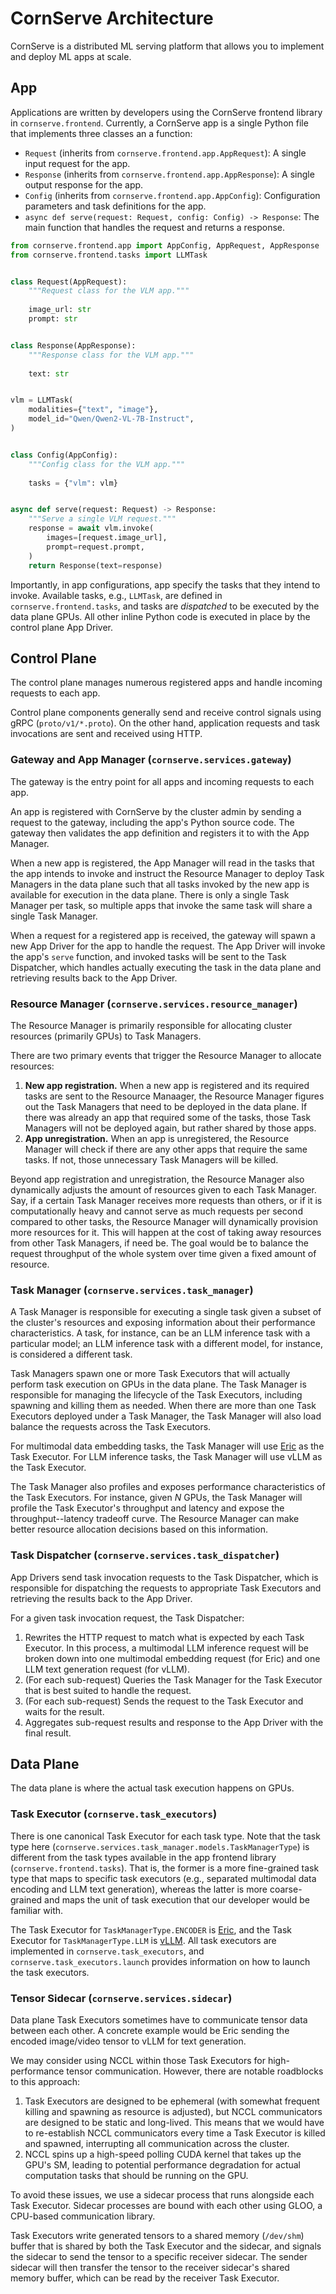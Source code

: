 # CornServe Architecture

CornServe is a distributed ML serving platform that allows you to implement and deploy ML apps at scale.


## App

Applications are written by developers using the CornServe frontend library in `cornserve.frontend`.
Currently, a CornServe app is a single Python file that implements three classes an a function:
- `Request` (inherits from `cornserve.frontend.app.AppRequest`): A single input request for the app.
- `Response` (inherits from `cornserve.frontend.app.AppResponse`): A single output response for the app.
- `Config` (inherits from `cornserve.frontend.app.AppConfig`): Configuration parameters and task definitions for the app.
- `async def serve(request: Request, config: Config) -> Response`: The main function that handles the request and returns a response.

```python
from cornserve.frontend.app import AppConfig, AppRequest, AppResponse
from cornserve.frontend.tasks import LLMTask


class Request(AppRequest):
    """Request class for the VLM app."""
    
    image_url: str
    prompt: str


class Response(AppResponse):
    """Response class for the VLM app."""
    
    text: str


vlm = LLMTask(
    modalities={"text", "image"},
    model_id="Qwen/Qwen2-VL-7B-Instruct",
)


class Config(AppConfig):
    """Config class for the VLM app."""
    
    tasks = {"vlm": vlm}


async def serve(request: Request) -> Response:
    """Serve a single VLM request."""
    response = await vlm.invoke(
        images=[request.image_url],
        prompt=request.prompt,
    )
    return Response(text=response)
```

Importantly, in app configurations, app specify the tasks that they intend to invoke.
Available tasks, e.g., `LLMTask`, are defined in `cornserve.frontend.tasks`, and tasks are *dispatched* to be executed by the data plane GPUs.
All other inline Python code is executed in place by the control plane App Driver.


## Control Plane

The control plane manages numerous registered apps and handle incoming requests to each app.

Control plane components generally send and receive control signals using gRPC (`proto/v1/*.proto`).
On the other hand, application requests and task invocations are sent and received using HTTP.

### Gateway and App Manager (`cornserve.services.gateway`)

The gateway is the entry point for all apps and incoming requests to each app.

An app is registered with CornServe by the cluster admin by sending a request to the gateway, including the app's Python source code.
The gateway then validates the app definition and registers it to with the App Manager.

When a new app is registered, the App Manager will read in the tasks that the app intends to invoke and instruct the Resource Manager to deploy Task Managers in the data plane such that all tasks invoked by the new app is available for execution in the data plane.
There is only a single Task Manager per task, so multiple apps that invoke the same task will share a single Task Manager.

When a request for a registered app is received, the gateway will spawn a new App Driver for the app to handle the request.
The App Driver will invoke the app's `serve` function, and invoked tasks will be sent to the Task Dispatcher, which handles actually executing the task in the data plane and retrieving results back to the App Driver.

### Resource Manager (`cornserve.services.resource_manager`)

The Resource Manager is primarily responsible for allocating cluster resources (primarily GPUs) to Task Managers.

There are two primary events that trigger the Resource Manager to allocate resources:
1. **New app registration.** When a new app is registered and its required tasks are sent to the Resource Manaager, the Resource Manager figures out the Task Managers that need to be deployed in the data plane. If there was already an app that required some of the tasks, those Task Managers will not be deployed again, but rather shared by those apps.
2. **App unregistration.** When an app is unregistered, the Resource Manager will check if there are any other apps that require the same tasks. If not, those unnecessary Task Managers will be killed.

Beyond app registration and unregistration, the Resource Manager also dynamically adjusts the amount of resources given to each Task Manager.
Say, if a certain Task Manager receives more requests than others, or if it is computationally heavy and cannot serve as much requests per second compared to other tasks, the Resource Manager will dynamically provision more resources for it.
This will happen at the cost of taking away resources from other Task Managers, if need be.
The goal would be to balance the request throughput of the whole system over time given a fixed amount of resource.

### Task Manager (`cornserve.services.task_manager`)

A Task Manager is responsible for executing a single task given a subset of the cluster's resources and exposing information about their performance characteristics.
A task, for instance, can be an LLM inference task with a particular model; an LLM inference task with a different model, for instance, is considered a different task.

Task Managers spawn one or more Task Executors that will actually perform task execution on GPUs in the data plane.
The Task Manager is responsible for managing the lifecycle of the Task Executors, including spawning and killing them as needed.
When there are more than one Task Executors deployed under a Task Manager, the Task Manager will also load balance the requests across the Task Executors.

For multimodal data embedding tasks, the Task Manager will use [Eric](eric.md) as the Task Executor.
For LLM inference tasks, the Task Manager will use vLLM as the Task Executor.

The Task Manager also profiles and exposes performance characteristics of the Task Executors.
For instance, given $N$ GPUs, the Task Manager will profile the Task Executor's throughput and latency and expose the throughput--latency tradeoff curve.
The Resource Manager can make better resource allocation decisions based on this information.

### Task Dispatcher (`cornserve.services.task_dispatcher`)

App Drivers send task invocation requests to the Task Dispatcher, which is responsible for dispatching the requests to appropriate Task Executors and retrieving the results back to the App Driver.

For a given task invocation request, the Task Dispatcher:
1. Rewrites the HTTP request to match what is expected by each Task Executor. In this process, a multimodal LLM inference request will be broken down into one multimodal embedding request (for Eric) and one LLM text generation request (for vLLM).
2. (For each sub-request) Queries the Task Manager for the Task Executor that is best suited to handle the request.
3. (For each sub-request) Sends the request to the Task Executor and waits for the result.
4. Aggregates sub-request results and response to the App Driver with the final result.


## Data Plane

The data plane is where the actual task execution happens on GPUs.

### Task Executor (`cornserve.task_executors`)

There is one canonical Task Executor for each task type.
Note that the task type here (`cornserve.services.task_manager.models.TaskManagerType`) is different from the task types available in the app frontend library (`cornserve.frontend.tasks`).
That is, the former is a more fine-grained task type that maps to specific task executors (e.g., separated multimodal data encoding and LLM text generation), whereas the latter is more coarse-grained and maps the unit of task execution that our developer would be familiar with.

The Task Executor for `TaskManagerType.ENCODER` is [Eric](eric.md), and the Task Executor for `TaskManagerType.LLM` is [vLLM](vllm.md).
All task executors are implemented in `cornserve.task_executors`, and `cornserve.task_executors.launch` provides information on how to launch the task executors.

### Tensor Sidecar (`cornserve.services.sidecar`)

Data plane Task Executors sometimes have to communicate tensor data between each other.
A concrete example would be Eric sending the encoded image/video tensor to vLLM for text generation.

We may consider using NCCL within those Task Executors for high-performance tensor communication.
However, there are notable roadblocks to this approach:
1. Task Executors are designed to be ephemeral (with somewhat frequent killing and spawning as resource is adjusted), but NCCL communicators are designed to be static and long-lived. This means that we would have to re-establish NCCL communicators every time a Task Executor is killed and spawned, interrupting all communication across the cluster.
2. NCCL spins up a high-speed polling CUDA kernel that takes up the GPU's SM, leading to potential performance degradation for actual computation tasks that should be running on the GPU.

To avoid these issues, we use a sidecar process that runs alongside each Task Executor.
Sidecar processes are bound with each other using GLOO, a CPU-based communication library.

Task Executors write generated tensors to a shared memory (`/dev/shm`) buffer that is shared by both the Task Executor and the sidecar, and signals the sidecar to send the tensor to a specific receiver sidecar.
The sender sidecar will then transfer the tensor to the receiver sidecar's shared memory buffer, which can be read by the receiver Task Executor.
